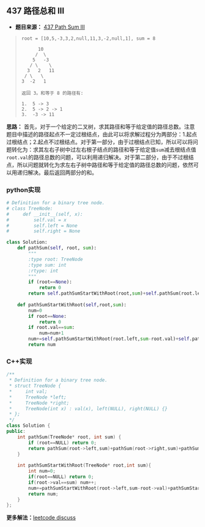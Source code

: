 ## 437 路径总和 III

* **题目来源：** [437 Path Sum III](https://leetcode-cn.com/problems/path-sum-iii/)

> ```
> root = [10,5,-3,3,2,null,11,3,-2,null,1], sum = 8
> 
>       10
>      /  \
>     5   -3
>    / \    \
>   3   2   11
>  / \   \
> 3  -2   1
> 
> 返回 3。和等于 8 的路径有:
> 
> 1.  5 -> 3
> 2.  5 -> 2 -> 1
> 3.  -3 -> 11
> ```

**思路：** 首先，对于一个给定的二叉树，求其路径和等于给定值的路径总数。注意题目中描述的路径起点不一定过根结点，由此可以将求解过程分为两部分：1.起点过根结点；2.起点不过根结点。对于第一部分，由于过根结点已知，所以可以将问题转化为：求其左右子树中过左右根子结点的路径和等于给定值`sum`减去根结点值`root.val`的路径总数的问题，可以利用递归解决。对于第二部分，由于不过根结点，所以问题就转化为求左右子树中路径和等于给定值的路径总数的问题，依然可以用递归解决。最后返回两部分的和。

### python实现

```python
# Definition for a binary tree node.
# class TreeNode:
#     def __init__(self, x):
#         self.val = x
#         self.left = None
#         self.right = None

class Solution:
    def pathSum(self, root, sum):
        """
        :type root: TreeNode
        :type sum: int
        :rtype: int
        """
        if (root==None):
            return 0
        return self.pathSumStartWithRoot(root,sum)+self.pathSum(root.left,sum)+self.pathSum(root.right,sum)
    
    def pathSumStartWithRoot(self,root,sum):
        num=0
        if root==None:
            return 0
        if root.val==sum:
            num=num+1
        num+=self.pathSumStartWithRoot(root.left,sum-root.val)+self.pathSumStartWithRoot(root.right,sum-root.val)
        return num
```

### C++实现

```C++
/**
 * Definition for a binary tree node.
 * struct TreeNode {
 *     int val;
 *     TreeNode *left;
 *     TreeNode *right;
 *     TreeNode(int x) : val(x), left(NULL), right(NULL) {}
 * };
 */
class Solution {
public:
    int pathSum(TreeNode* root, int sum) {
        if (root==NULL) return 0;
        return pathSum(root->left,sum)+pathSum(root->right,sum)+pathSumStartWithRoot(root,sum);
    }
    
    int pathSumStartWithRoot(TreeNode* root,int sum){
        int num=0;
        if(root==NULL) return 0;
        if(root->val==sum) num++;
        num+=pathSumStartWithRoot(root->left,sum-root->val)+pathSumStartWithRoot(root->right,sum-root->val);
        return num;
    }
};
```

**更多解法：**[leetcode discuss](https://leetcode.com/problems/path-sum-iii/discuss/)

